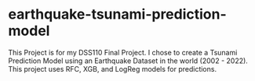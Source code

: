 # earthquake-tsunami-prediction-model

This Project is for my DSS110 Final Project. I chose to create a Tsunami Prediction Model using an Earthquake Dataset in the world (2002 - 2022). This project uses RFC, XGB, and LogReg models for predictions.
